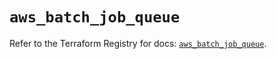 # `aws_batch_job_queue`

Refer to the Terraform Registry for docs: [`aws_batch_job_queue`](https://registry.terraform.io/providers/hashicorp/aws/5.37.0/docs/resources/batch_job_queue).
